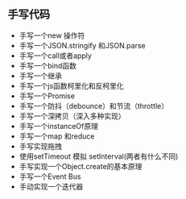 ## 手写代码

-  手写一个new 操作符
-  手写一个JSON.stringify 和JSON.parse
-  手写一个call或者apply
-  手写一个bind函数
-  手写一个继承
-  手写一个js函数柯里化和反柯里化
-  手写一个Promise
-  手写一个防抖（debounce）和节流（throttle）
-  手写一个深拷贝（深入多种实现）
-  手写一个instanceOf原理
-  手写一个map 和reduce
-  手写实现拖拽
-  使用setTimeout 模拟 setInterval(两者有什么不同)
-  手写实现一个Object.create的基本原理
-  手写一个Event Bus
-  手动实现一个迭代器
